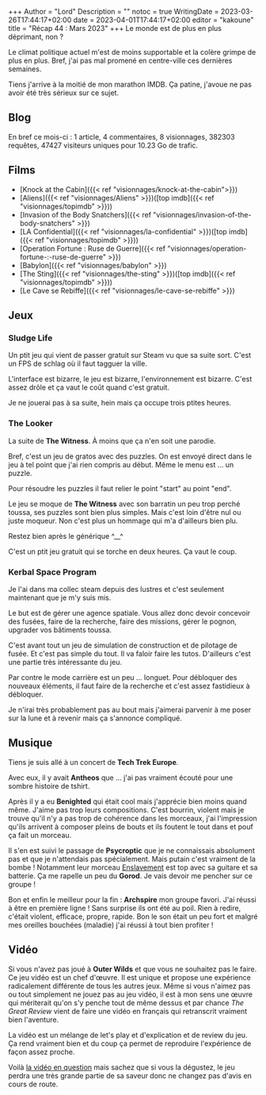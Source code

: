 +++
Author = "Lord"
Description = ""
notoc = true
WritingDate = 2023-03-26T17:44:17+02:00
date = 2023-04-01T17:44:17+02:00
editor = "kakoune"
title = "Récap 44 : Mars 2023"
+++
Le monde est de plus en plus déprimant, non ?

Le climat politique actuel m'est de moins supportable et la colère grimpe de plus en plus.
Bref, j'ai pas mal promené en centre-ville ces dernières semaines.

Tiens j'arrive à la moitié de mon marathon IMDB.
Ça patine, j'avoue ne pas avoir été très sérieux sur ce sujet.

## Blog

En bref ce mois-ci : 1 article, 4 commentaires, 8 visionnages, 382303 requêtes, 47427 visiteurs uniques pour 10.23 Go de trafic.

## Films

  - [Knock at the Cabin]({{< ref "visionnages/knock-at-the-cabin">}})
  - [Aliens]({{< ref "visionnages/Aliens" >}})([top imdb]({{< ref "visionnages/topimdb" >}}))
  - [Invasion of the Body Snatchers]({{< ref "visionnages/invasion-of-the-body-snatchers" >}})
  - [LA Confidential]({{< ref "visionnages/la-confidential" >}})([top imdb]({{< ref "visionnages/topimdb" >}}))
  - [Operation Fortune : Ruse de Guerre]({{< ref "visionnages/operation-fortune-:-ruse-de-guerre" >}})
  - [Babylon]({{< ref "visionnages/babylon" >}})
  - [The Sting]({{< ref "visionnages/the-sting" >}})([top imdb]({{< ref "visionnages/topimdb" >}}))
  - [Le Cave se Rebiffe]({{< ref "visionnages/le-cave-se-rebiffe" >}})

## Jeux

### Sludge Life
Un ptit jeu qui vient de passer gratuit sur Steam vu que sa suite sort.
C'est un FPS de schlag où il faut tagguer la ville.

L'interface est bizarre, le jeu est bizarre, l'environnement est bizarre.
C'est assez drôle et ça vaut le coût quand c'est gratuit.

Je ne jouerai pas à sa suite, hein mais ça occupe trois ptites heures.

### The Looker
La suite de **The Witness**.
À moins que ça n'en soit une parodie.

Bref, c'est un jeu de gratos avec des puzzles.
On est envoyé direct dans le jeu à tel point que j'ai rien compris au début.
Même le menu est … un puzzle.

Pour résoudre les puzzles il faut relier le point "start" au point "end".

Le jeu se moque de **The Witness** avec son barratin un peu trop perché toussa, ses puzzles sont bien plus simples.
Mais c'est loin d'être nul ou juste moqueur.
Non c'est plus un hommage qui m'a d'ailleurs bien plu.

Restez bien après le générique ^__^

C'est un ptit jeu gratuit qui se torche en deux heures.
Ça vaut le coup.

### Kerbal Space Program
Je l'ai dans ma collec steam depuis des lustres et c'est seulement maintenant que je m'y suis mis.

Le but est de gérer une agence spatiale.
Vous allez donc devoir concevoir des fusées, faire de la recherche, faire des missions, gérer le pognon, upgrader vos bâtiments toussa.

C'est avant tout un jeu de simulation de construction et de pilotage de fusée.
Et c'est pas simple du tout.
Il va faloir faire les tutos.
D'ailleurs c'est une partie très intéressante du jeu.

Par contre le mode carrière est un peu … longuet.
Pour débloquer des nouveaux éléments, il faut faire de la recherche et c'est assez fastidieux à débloquer.

Je n'irai très probablement pas au bout mais j'aimerai parvenir à me poser sur la lune et à revenir mais ça s'annonce compliqué.

## Musique
Tiens je suis allé à un concert de **Tech Trek Europe**.

Avec eux, il y avait **Antheos** que … j'ai pas vraiment écouté pour une sombre histoire de tshirt.

Après il y a eu **Benighted** qui était cool mais j'apprécie bien moins quand même.
J'aime pas trop leurs compositions.
C'est bourrin, violent mais je trouve qu'il n'y a pas trop de cohérence dans les morceaux, j'ai l'impression qu'ils arrivent à composer pleins de bouts et ils foutent le tout dans et pouf ça fait un morceau.

Il s'en est suivi le passage de **Psycroptic** que je ne connaissais absolument pas et que je n'attendais pas spécialement.
Mais putain c'est vraiment de la bombe !
Notamment leur morceau [Enslavement](https://www.youtube.com/watch?v=LAnirAjOZ9c) est top avec sa guitare et sa batterie.
Ça me rapelle un peu du **Gorod**.
Je vais devoir me pencher sur ce groupe !

Bon et enfin le meilleur pour la fin : **Archspire** mon groupe favori.
J'ai réussi à être en première ligne !
Sans surprise ils ont été au poil.
Rien à redire, c'était violent, efficace, propre, rapide.
Bon le son était un peu fort et malgré mes oreilles bouchées (maladie) j'ai réussi à tout bien profiter !

## Vidéo
Si vous n'avez pas joué à **Outer Wilds** et que vous ne souhaitez pas le faire.
Ce jeu vidéo est un chef d'œuvre.
Il est unique et propose une expérience radicalement différente de tous les autres jeux.
Même si vous n'aimez pas ou tout simplement ne jouez pas au jeu vidéo, il est à mon sens une œuvre qui mériterait qu'on s'y penche tout de même dessus et par chance *The Great Review* vient de faire une vidéo en français qui retranscrit vraiment bien l'aventure.

La vidéo est un mélange de let's play et d'explication et de review du jeu.
Ça rend vraiment bien et du coup ça permet de reproduire l'expérience de façon assez proche.

Voilà [la vidéo en question](https://www.youtube.com/watch?v=Ss6vLmLcCbU) mais sachez que si vous la dégustez, le jeu perdra une très grande partie de sa saveur donc ne changez pas d'avis en cours de route.
